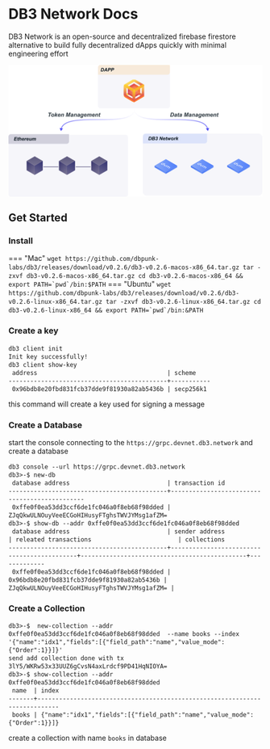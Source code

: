 # DB3 Network Docs

DB3 Network is an open-source and decentralized firebase firestore alternative to build fully decentralized dApps quickly with minimal engineering effort


<p align="center">
 <img width="600px" src="./images/position_web3.svg" align="center"/>
</p>


## Get Started

### Install


=== "Mac"
    ```
    wget https://github.com/dbpunk-labs/db3/releases/download/v0.2.6/db3-v0.2.6-macos-x86_64.tar.gz
    tar -zxvf db3-v0.2.6-macos-x86_64.tar.gz
    cd db3-v0.2.6-macos-x86_64 && export PATH=`pwd`/bin:$PATH
    ```
=== "Ubuntu"
    ```
    wget https://github.com/dbpunk-labs/db3/releases/download/v0.2.6/db3-v0.2.6-linux-x86_64.tar.gz
    tar -zxvf db3-v0.2.6-linux-x86_64.tar.gz
    cd db3-v0.2.6-linux-x86_64 && export PATH=`pwd`/bin:&PATH
    ```

### Create a key

```
db3 client init
Init key successfully!
db3 client show-key
 address                                    | scheme
--------------------------------------------+-----------
 0x96bdb8e20fbd831fcb37dde9f81930a82ab5436b | secp256k1
```

this command will create a key used for signing a message

### Create a Database

start the console connecting to the `https://grpc.devnet.db3.network` and create a database

```
db3 console --url https://grpc.devnet.db3.network
db3>-$ new-db
 database address                           | transaction id
--------------------------------------------+----------------------------------------------
 0xffe0f0ea53dd3ccf6de1fc046a0f8eb68f98dded | ZJqQkwULNOuyVeeECGoHIHusyFTghsTWVJYMsg1afZM=
db3>-$ show-db --addr 0xffe0f0ea53dd3ccf6de1fc046a0f8eb68f98dded
 database address                           | sender address                             | releated transactions                        | collections 
--------------------------------------------+--------------------------------------------+----------------------------------------------+-------------
 0xffe0f0ea53dd3ccf6de1fc046a0f8eb68f98dded | 0x96bdb8e20fbd831fcb37dde9f81930a82ab5436b | ZJqQkwULNOuyVeeECGoHIHusyFTghsTWVJYMsg1afZM= |  
```


### Create a Collection

```
db3>-$  new-collection --addr 0xffe0f0ea53dd3ccf6de1fc046a0f8eb68f98dded  --name books --index '{"name":"idx1","fields":[{"field_path":"name","value_mode":{"Order":1}}]}'
send add collection done with tx
3lY5/WKRw53x33UUZ6gCvsN4axLrdcf9PD41HqNIOYA=
db3>-$ show-collection --addr 0xffe0f0ea53dd3ccf6de1fc046a0f8eb68f98dded
 name  | index
-------+----------------------------------------------------------------------------
 books | {"name":"idx1","fields":[{"field_path":"name","value_mode":{"Order":1}}]}
```
create a collection with name `books` in database


